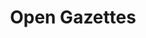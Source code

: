 ---
layout: tool
name: opengazettes
title: Open Gazettes
image: opengazettes.png
external-url: http://opengazettes.org.za/
logo: 
oneliner: The biggest collection of freely available gazettes in South Africa
opener: Gazettes are a critical source of information and record of South African history. They should be easy to find and use, and freely available to everyone.
tool-info:
- bullet: Govenment Gazettes all in one place and freely available
- bullet: Find death notices, name changes and follow progress on laws with keyword search
- bullet: Easy to share and link to, including directly to individual pages
slideshow:
- image: og1.jpg
- image: og2.jpg
- image: og3.jpg
creators:
- name: jd
- name: greg
- name: roxanne
- name: lailah
external-creators:
- name: Lion Summerbell
  image: lion.jpg
  external-url: https://twitter.com/LionSummerbell
collaborators:
- name: Code for Africa
  image: c4a.png
  external-url: https://codeforafrica.org/
- name: Indigo
  image: indigo.png
  external-url: https://indigotrust.org.uk/
---